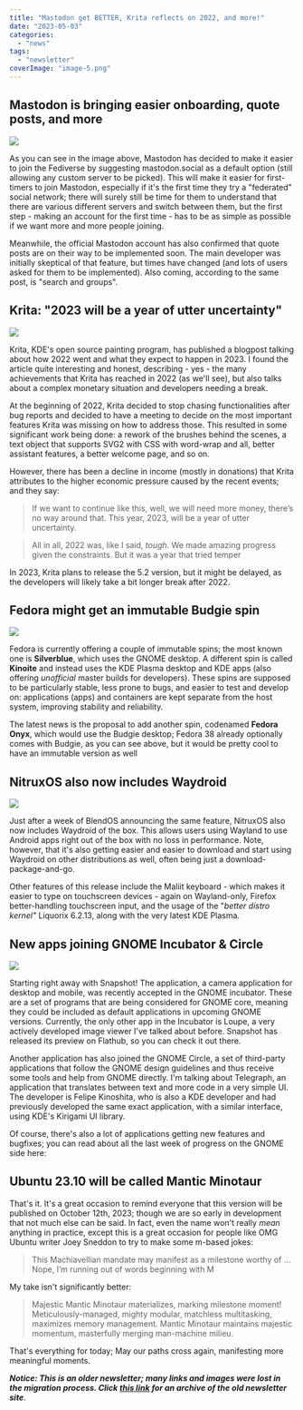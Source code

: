 ```yaml
---
title: "Mastodon get BETTER, Krita reflects on 2022, and more!"
date: "2023-05-03"
categories: 
  - "news"
tags: 
  - "newsletter"
coverImage: "image-5.png"
---
```


## Mastodon is bringing easier onboarding, quote posts, and more

![](images/image.png)

As you can see in the image above, Mastodon has decided to make it easier to join the Fediverse by suggesting mastodon.social as a default option (still allowing any custom server to be picked). This will make it easier for first-timers to join Mastodon, especially if it's the first time they try a "federated" social network; there will surely still be time for them to understand that there are various different servers and switch between them, but the first step - making an account for the first time - has to be as simple as possible if we want more and more people joining.

Meanwhile, the official Mastodon account has also confirmed that quote posts are on their way to be implemented soon. The main developer was initially skeptical of that feature, but times have changed (and lots of users asked for them to be implemented). Also coming, according to the same post, is "search and groups".

## Krita: "2023 will be a year of utter uncertainty"

![](images/image-1.png)

Krita, KDE's open source painting program, has published a blogpost talking about how 2022 went and what they expect to happen in 2023. I found the article quite interesting and honest, describing - yes - the many achievements that Krita has reached in 2022 (as we'll see), but also talks about a complex monetary situation and developers needing a break.

At the beginning of 2022, Krita decided to stop chasing functionalities after bug reports and decided to have a meeting to decide on the most important features Krita was missing on how to address those. This resulted in some significant work being done: a rework of the brushes behind the scenes, a text object that supports SVG2 with CSS with word-wrap and all, better assistant features, a better welcome page, and so on.

However, there has been a decline in income (mostly in donations) that Krita attributes to the higher economic pressure caused by the recent events; and they say:

> If we want to continue like this, well, we will need more money, there’s no way around that. This year, 2023, will be a year of utter uncertainty.

> All in all, 2022 was, like I said, _tough_. We made amazing progress given the constraints. But it was a year that tried temper

In 2023, Krita plans to release the 5.2 version, but it might be delayed, as the developers will likely take a bit longer break after 2022.

## Fedora might get an immutable Budgie spin

![](images/image-2.png)

Fedora is currently offering a couple of immutable spins; the most known one is **Silverblue**, which uses the GNOME desktop. A different spin is called **Kinoite** and instead uses the KDE Plasma desktop and KDE apps (also offering _unofficial_ master builds for developers). These spins are supposed to be particularly stable, less prone to bugs, and easier to test and develop on: applications (apps) and containers are kept separate from the host system, improving stability and reliability.

The latest news is the proposal to add another spin, codenamed **Fedora Onyx**, which would use the Budgie desktop; Fedora 38 already optionally comes with Budgie, as you can see above, but it would be pretty cool to have an immutable version as well

## NitruxOS also now includes Waydroid

![](images/image-3.png)

Just after a week of BlendOS announcing the same feature, NitruxOS also now includes Waydroid of the box. This allows users using Wayland to use Android apps right out of the box with no loss in performance. Note, however, that it's also getting easier and easier to download and start using Waydroid on other distributions as well, often being just a download-package-and-go.

Other features of this release include the Maliit keyboard - which makes it easier to type on touchscreen devices - again on Wayland-only, Firefox better-handling touchscreen input, and the usage of the "_better distro kernel"_ Liquorix 6.2.13, along with the very latest KDE Plasma.

## New apps joining GNOME Incubator & Circle

![](images/image-4.png)

Starting right away with Snapshot! The application, a camera application for desktop and mobile, was recently accepted in the GNOME incubator. These are a set of programs that are being considered for GNOME core, meaning they could be included as default applications in upcoming GNOME versions. Currently, the only other app in the Incubator is Loupe, a very actively developed image viewer I've talked about before. Snapshot has released its preview on Flathub, so you can check it out there.

Another application has also joined the GNOME Circle, a set of third-party applications that follow the GNOME design guidelines and thus receive some tools and help from GNOME directly. I'm talking about Telegraph, an application that translates between text and more code in a very simple UI. The developer is Felipe Kinoshita, who is also a KDE developer and had previously developed the same exact application, with a similar interface, using KDE's Kirigami UI library.

Of course, there's also a lot of applications getting new features and bugfixes; you can read about all the last week of progress on the GNOME side here:

## Ubuntu 23.10 will be called Mantic Minotaur

That's it. It's a great occasion to remind everyone that this version will be published on October 12th, 2023; though we are so early in development that not much else can be said. In fact, even the name won't really _mean_ anything in practice, except this is a great occasion for people like OMG Ubuntu writer Joey Sneddon to try to make some m-based jokes:

> This Machiavellian mandate may manifest as a milestone worthy of …Nope, I’m running out of words beginning with M

My take isn't significantly better:

> Majestic Mantic Minotaur materializes, marking milestone moment! Meticulously-managed, mighty modular, matchless multitasking, maximizes memory management. Mantic Minotaur maintains majestic momentum, masterfully merging man-machine milieu.

That's everything for today; May our paths cross again, manifesting more meaningful moments.

**_Notice: This is an older newsletter; many links and images were lost in the migration process. Click [this link](https://archive.techhut.tv/) for an archive of the old newsletter site_**.
